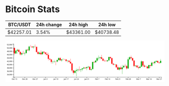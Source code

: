 # Bitcoin Stats

BTC/USDT|24h change|24h high|24h low|
|---|---|---|---|
|$42257.01|3.54%|$43361.00|$40738.48|

<img src="./chart.svg">
